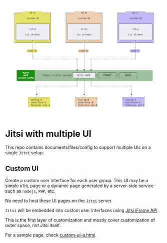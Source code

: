 ![Jitsi with multiple UI](docs/schema-multiple-ui.png)

# Jitsi with multiple UI

This repo contains documents/files/config to support multiple UIs on a single
`Jitsi` setup.

## Custom UI

Create a custom user interface for each user group. This UI may be a simple
`HTML` page or a dynamic page generated by a server-side service such as
`nodejs`, `PHP`, etc.

No need to host these UI pages on the `Jitsi` server.

`Jitsi` will be embedded into custom user interfaces using
[Jitsi iFrame API](https://jitsi.github.io/handbook/docs/dev-guide/dev-guide-iframe).

This is the first layer of customization and mostly cover customization of outer
space, not Jitsi itself.

For a sample page, check
[custom-ui-a.html](templates/custom-ui/custom-ui-a.html).
